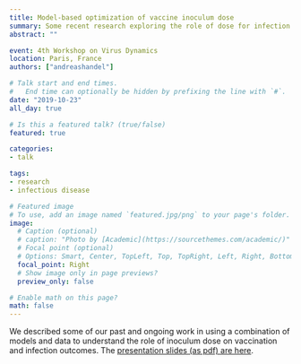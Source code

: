 ```yaml
---
title: Model-based optimization of vaccine inoculum dose
summary: Some recent research exploring the role of dose for infection and vaccination.
abstract: ""

event: 4th Workshop on Virus Dynamics
location: Paris, France
authors: ["andreashandel"]

# Talk start and end times.
#   End time can optionally be hidden by prefixing the line with `#`.
date: "2019-10-23"
all_day: true

# Is this a featured talk? (true/false)
featured: true

categories:
- talk

tags:
- research
- infectious disease

# Featured image
# To use, add an image named `featured.jpg/png` to your page's folder. 
image:
  # Caption (optional)
  # caption: "Photo by [Academic](https://sourcethemes.com/academic/)"
  # Focal point (optional)
  # Options: Smart, Center, TopLeft, Top, TopRight, Left, Right, BottomLeft, Bottom, BottomRight
  focal_point: Right
  # Show image only in page previews?
  preview_only: false

# Enable math on this page?
math: false
---
```


We described some of our past and ongoing work in using a combination of models and data to understand the role of inoculum dose on vaccination and infection outcomes. The [presentation slides (as pdf) are here](/presentations/2019_10_Paris_Slides.pdf).






